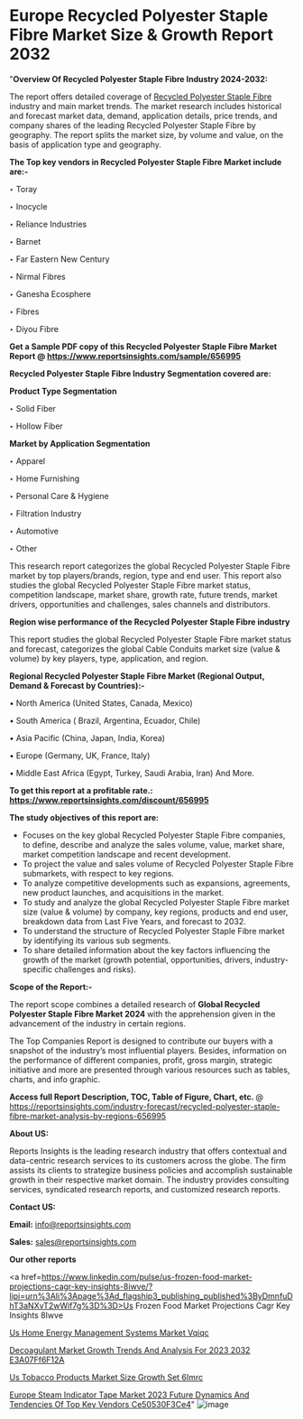 # Europe Recycled Polyester Staple Fibre Market Size & Growth Report 2032

"<strong>Overview Of Recycled Polyester Staple Fibre Industry 2024-2032:</strong>

The report offers detailed coverage of <a href=https://www.reportsinsights.com/sample/656995>Recycled Polyester Staple Fibre</a> industry and main market trends. The market research includes historical and forecast market data, demand, application details, price trends, and company shares of the leading Recycled Polyester Staple Fibre by geography. The report splits the market size, by volume and value, on the basis of application type and geography.

<strong>The Top key vendors in Recycled Polyester Staple Fibre Market include are:- </strong>

‣ Toray

‣ Inocycle

‣ Reliance Industries

‣ Barnet

‣ Far Eastern New Century

‣ Nirmal Fibres

‣ Ganesha Ecosphere

‣  Fibres

‣ Diyou Fibre

<strong>Get a Sample PDF copy of this Recycled Polyester Staple Fibre Market Report </strong><strong>@ <a href=https://www.reportsinsights.com/sample/656995 style=color:#0000ff;>https://www.reportsinsights.com/sample/656995</a> </strong>

<strong>Recycled Polyester Staple Fibre Industry Segmentation covered are:</strong>

<strong>Product Type Segmentation</strong>

‣ Solid Fiber

‣ Hollow Fiber

<strong>Market by Application Segmentation</strong>

‣ Apparel

‣ Home Furnishing

‣ Personal Care & Hygiene

‣ Filtration Industry

‣ Automotive

‣ Other

This research report categorizes the global Recycled Polyester Staple Fibre market by top players/brands, region, type and end user. This report also studies the global Recycled Polyester Staple Fibre market status, competition landscape, market share, growth rate, future trends, market drivers, opportunities and challenges, sales channels and distributors.

<strong>Region wise performance of the Recycled Polyester Staple Fibre industry</strong><strong> </strong>

This report studies the global Recycled Polyester Staple Fibre market status and forecast, categorizes the global Cable Conduits market size (value &amp; volume) by key players, type, application, and region. 

<strong>Regional Recycled Polyester Staple Fibre Market (Regional Output, Demand &amp; Forecast by Countries):-</strong>

• North America (United States, Canada, Mexico)

• South America ( Brazil, Argentina, Ecuador, Chile)

• Asia Pacific (China, Japan, India, Korea)

• Europe (Germany, UK, France, Italy)

• Middle East Africa (Egypt, Turkey, Saudi Arabia, Iran) And More.

<strong>To get this report at a profitable rate.: <a href=https://www.reportsinsights.com/discount/656995 style=color:#0000ff;>https://www.reportsinsights.com/discount/656995</a></strong>

<strong>The study objectives of this report are:</strong>
<ul>
  <li>Focuses on the key global Recycled Polyester Staple Fibre companies, to define, describe and analyze the sales volume, value, market share, market competition landscape and recent development.</li>
  <li>To project the value and sales volume of Recycled Polyester Staple Fibre submarkets, with respect to key regions.</li>
  <li>To analyze competitive developments such as expansions, agreements, new product launches, and acquisitions in the market.</li>
  <li>To study and analyze the global Recycled Polyester Staple Fibre market size (value &amp; volume) by company, key regions, products and end user, breakdown data from Last Five Years, and forecast to 2032.</li>
  <li>To understand the structure of Recycled Polyester Staple Fibre market by identifying its various sub segments.</li>
  <li>To share detailed information about the key factors influencing the growth of the market (growth potential, opportunities, drivers, industry-specific challenges and risks).</li>
</ul>
<strong>Scope of the Report:-</strong><strong> </strong>

The report scope combines a detailed research of <strong>Global Recycled Polyester Staple Fibre Market 2024 </strong>with the apprehension given in the advancement of the industry in certain regions.

The Top Companies Report is designed to contribute our buyers with a snapshot of the industry’s most influential players. Besides, information on the performance of different companies, profit, gross margin, strategic initiative and more are presented through various resources such as tables, charts, and info graphic.

<strong>Access full Report Description, TOC, Table of Figure, Chart, etc. </strong>@   <a href=https://reportsinsights.com/industry-forecast/recycled-polyester-staple-fibre-market-analysis-by-regions-656995 style=color:#0000ff;>https://reportsinsights.com/industry-forecast/recycled-polyester-staple-fibre-market-analysis-by-regions-656995</a>

<strong>About US:</strong>

Reports Insights is the leading research industry that offers contextual and data-centric research services to its customers across the globe. The firm assists its clients to strategize business policies and accomplish sustainable growth in their respective market domain. The industry provides consulting services, syndicated research reports, and customized research reports.

<strong>Contact US:</strong>

<p class=""""><b>Email:</b> <a href=mailto:info@reportsinsights.com>info@reportsinsights.com</a></p>
<p class=""""><b>Sales:</b> <a href=mailto:sales@reportsinsights.com>sales@reportsinsights.com</a></p>

<strong>Our other reports</strong>

<a href=https://www.linkedin.com/pulse/us-frozen-food-market-projections-cagr-key-insights-8iwve/?lipi=urn%3Ali%3Apage%3Ad_flagship3_publishing_published%3ByDmnfuDhT3aNXvT2wWif7g%3D%3D>Us Frozen Food Market Projections Cagr Key Insights 8Iwve</a>

<a href=https://www.linkedin.com/pulse/us-home-energy-management-systems-market-vqiqc/>Us Home Energy Management Systems Market Vqiqc</a>

<a href=https://medium.com/@sakshideshmukh994/decoagulant-market-growth-trends-and-analysis-for-2023-2032-e3a07ff6f12a>Decoagulant Market Growth Trends And Analysis For 2023 2032 E3A07Ff6F12A</a>

<a href=https://www.linkedin.com/pulse/us-tobacco-products-market-size-growth-set-6imrc/>Us Tobacco Products Market Size Growth Set 6Imrc</a>

<a href=https://medium.com/@d7298290/europe-steam-indicator-tape-market-2023-future-dynamics-and-tendencies-of-top-key-vendors-ce50530f3ce4>Europe Steam Indicator Tape Market 2023 Future Dynamics And Tendencies Of Top Key Vendors Ce50530F3Ce4</a>"
![image](https://github.com/aakesh123242/RIMarket/assets/158431203/36f1486f-fbe3-4de6-b3b9-76a971583d26)
